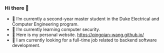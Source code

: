 ### Hi there 👋

<!--
**Qingqian-Wang/Qingqian-Wang** is a ✨ _special_ ✨ repository because its `README.md` (this file) appears on your GitHub profile.

Here are some ideas to get you started: -->

- 🔭 I’m currently a second-year master student in the Duke Electrical and Computer Engineering program.
- 🌱 I’m currently learning computer security.
- 👯 Here is my personal website. https://qingqian-wang.github.io/
- 🤔  I am currently looking for a full-time job related to backend software development.

